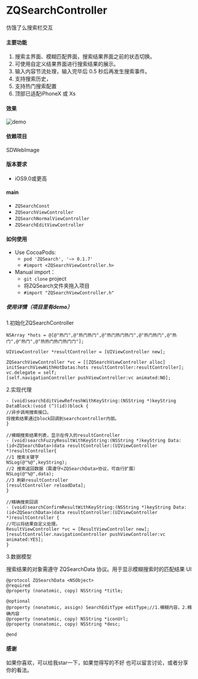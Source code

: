 # ZQSearchController 
仿饿了么搜索栏交互

#### 主要功能
1. 搜索主界面、模糊匹配界面，搜索结果界面之前的状态切换。
2. 可使用自定义结果界面进行搜索结果的展示。
3. 输入内容节流处理，输入完毕后 0.5 秒后再发生搜索事件。
4. 支持搜索历史，
5. 支持热门搜索配置
6. 顶部已适配iPhoneX 或 Xs

#### 效果
![demo](./demo.gif)

#### 依赖项目
SDWebImage

#### 版本要求
+ iOS9.0或更高

#### main
+ `ZQSearchConst`
+ `ZQSearchViewController`
+ `ZQSearchNormalViewController`
+ `ZQSearchEditViewController`

#### 如何使用
* Use CocoaPods:
  - `pod 'ZQSearch', '~> 0.1.7'`
  - `#import <ZQSearchViewController.h>`
* Manual import：
  - `git clone` project 
  - 将ZQSearch文件夹拖入项目
  - `#import "ZQSearchViewController.h"`

##### 使用详情（项目里有demo）

1.初始化ZQSearchController
```objc
NSArray *hots = @[@"热门",@"热门热门",@"热门热门热门",@"热门热门",@"热门",@"热门",@"热热门热门热门门"];

UIViewController *resultController = [UIViewController new];

ZQSearchViewController *vc = [[ZQSearchViewController alloc] initSearchViewWithHotDatas:hots resultController:resultController];
vc.delegate = self;
[self.navigationController pushViewController:vc animated:NO];
```
2.实现代理
```objc
- (void)searchEditViewRefreshWithKeyString:(NSString *)keyString DataBlock:(void (^)(id))block {
//异步调用搜索接口。
将搜索结果通过block回调到searchcontroller内部。
}

//模糊搜索结果列表，显示在传入的resultController
- (void)searchFuzzyResultWithKeyString:(NSString *)keyString Data:(id<ZQSearchData>)data resultController:(UIViewController *)resultController{
//1 搜索关键字
NSLog(@"%@",keyString);
//2 搜索返回数据（需遵守<ZQSearchData>协议，可自行扩展）
NSLog(@"%@",data);
//3 刷新resultController
[resultController reloadData];
}

//精确搜索回调
- (void)searchConfirmResultWithKeyString:(NSString *)keyString Data:(id<ZQSearchData>)data resultController:(UIViewController *)resultController {
//可以将结果自定义处理。
ResultViewController *vc = [ResultViewController new];
[resultController.navigationController pushViewController:vc animated:YES];
}
```
3.数据模型

搜索结果的对象需遵守 ZQSearchData 协议。用于显示模糊搜索时的匹配结果 UI
```objc
@protocol ZQSearchData <NSObject>
@required
@property (nonatomic, copy) NSString *title;

@optional
@property (nonatomic, assign) SearchEditType editType;//1.模糊内容，2.精确内容
@property (nonatomic, copy) NSString *iconUrl;
@property (nonatomic, copy) NSString *desc;

@end
```

#### 感谢
如果你喜欢，可以给我star一下，如果觉得写的不好 也可以留言讨论，或者分享你的看法。
